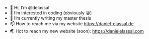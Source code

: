 - 👋 Hi, I’m @delassal
- 👀 I’m interested in coding (obviously 😜)
- 🌱 I’m currently writing my master thesis
- 📫 How to reach me via my website https://daniel-elassal.de
- 🌏 Hot to reach my new website (soon): https://danielelassal.com

<!---
delassal/delassal is a ✨ special ✨ repository because its `README.md` (this file) appears on your GitHub profile.
You can click the Preview link to take a look at your changes.
--->
